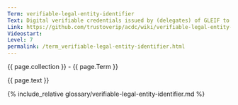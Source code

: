 ```yaml
---
Term: verifiable-legal-entity-identifier
Text: Digital verifiable credentials issued by (delegates) of GLEIF to prove that information about a legel entity is verifiably authentic
Link: https://github.com/trustoverip/acdc/wiki/verifiable-legal-entity-identifier
Videostart: 
Level: 7
permalink: /term_verifiable-legal-entity-identifier.html
---
```


{{ page.collection }} - {{ page.Term }}

   {{ page.text }}

{% include_relative glossary/verifiable-legal-entity-identifier.md %}
